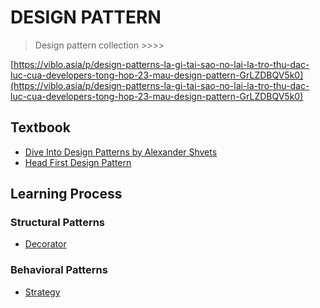 # DESIGN PATTERN

> Design pattern collection >>>>

[https://viblo.asia/p/design-patterns-la-gi-tai-sao-no-lai-la-tro-thu-dac-luc-cua-developers-tong-hop-23-mau-design-pattern-GrLZDBQV5k0](https://viblo.asia/p/design-patterns-la-gi-tai-sao-no-lai-la-tro-thu-dac-luc-cua-developers-tong-hop-23-mau-design-pattern-GrLZDBQV5k0)

## Textbook

- [Dive Into Design Patterns by Alexander Shvets](/textbook/Dive%20Into%20Design%20Patterns%20by%20Alexander%20Shvets%20(z-lib.org).pdf)
- [Head First Design Pattern](/textbook/Head_First_Design_Pattern.pdf)

## Learning Process

### Structural Patterns

- [Decorator](/decorator/README.md)

### Behavioral Patterns

- [Strategy](/strategy/README.md)
